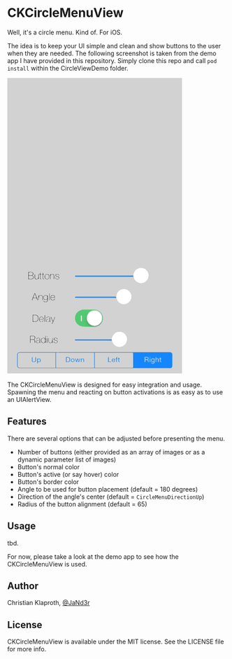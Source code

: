 CKCircleMenuView
================

Well, it's a circle menu. Kind of. For iOS.

The idea is to keep your UI simple and clean and show buttons to the user when they are needed. The following screenshot is taken from the demo app I have provided in this repository. Simply clone this repo and call `pod install` within the CircleViewDemo folder.

![](CircleMenu.gif)

The CKCircleMenuView is designed for easy integration and usage. Spawning the menu and reacting on button activations is as easy as to use an UIAlertView.

## Features

There are several options that can be adjusted before presenting the menu.

* Number of buttons (either provided as an array of images or as a dynamic parameter list of images)
* Button's normal color
* Button's active (or say hover) color
* Button's border color
* Angle to be used for button placement (default = 180 degrees)
* Direction of the angle's center (default = `CircleMenuDirectionUp`)
* Radius of the button alignment (default = 65)

## Usage

tbd.

For now, please take a look at the demo app to see how the CKCircleMenuView is used.

## Author

Christian Klaproth, [@JaNd3r](http://twitter.com/JaNd3r)

## License

CKCircleMenuView is available under the MIT license. See the LICENSE file for more info.
